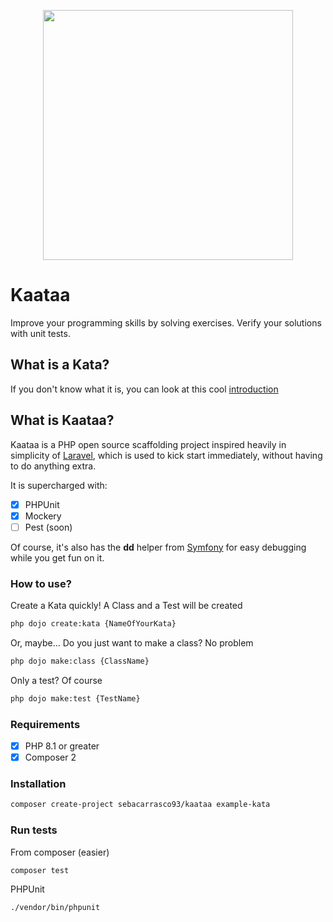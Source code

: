 <p align="center"><a href="https://github.com/sebacarrasco93/kaataa" target="_blank"><img src="https://res.cloudinary.com/super-admin/image/upload/v1695236058/php-packages/kaataa/Kaataa_v1.0.0.png" width="400"></a></p>

# Kaataa

Improve your programming skills by solving exercises. Verify your solutions with unit tests.

## What is a Kata?

If you don't know what it is, you can look at this cool [introduction](https://github.com/gamontal/awesome-katas#introduction)

## What is Kaataa?

Kaataa is a PHP open source scaffolding project inspired heavily in simplicity of [Laravel](https://laravel.com), which is used to kick start immediately, without having to do anything extra.

It is supercharged with:

- [x] PHPUnit
- [x] Mockery
- [ ] Pest (soon)

Of course, it's also has the **dd** helper from [Symfony](https://symfony.com) for easy debugging while you get fun on it.

### How to use?

Create a Kata quickly! A Class and a Test will be created

```sh
php dojo create:kata {NameOfYourKata}
```

Or, maybe... Do you just want to make a class? No problem

```sh
php dojo make:class {ClassName}
```

Only a test? Of course

```sh
php dojo make:test {TestName}
```

### Requirements

- [x] PHP 8.1 or greater
- [x] Composer 2

### Installation

```sh
composer create-project sebacarrasco93/kaataa example-kata
```

### Run tests

From composer (easier)

```sh
composer test
```

PHPUnit

```sh
./vendor/bin/phpunit
```
